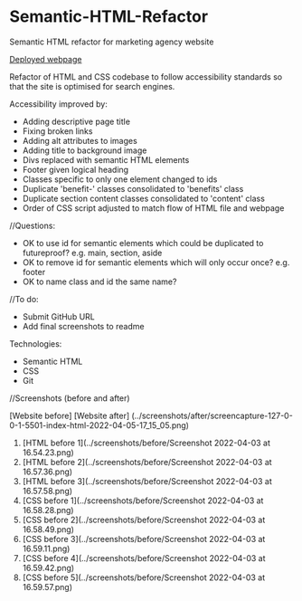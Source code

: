 # Semantic-HTML-Refactor

Semantic HTML refactor for marketing agency website

[Deployed webpage](https://c-sim.github.io/semantic-html-refactor/)

Refactor of HTML and CSS codebase to follow accessibility standards so that the site is optimised for search engines.

Accessibility improved by:

- Adding descriptive page title
- Fixing broken links
- Adding alt attributes to images
- Adding title to background image
- Divs replaced with semantic HTML elements
- Footer given logical heading
- Classes specific to only one element changed to ids
- Duplicate 'benefit-' classes consolidated to 'benefits' class
- Duplicate section content classes consolidated to 'content' class
- Order of CSS script adjusted to match flow of HTML file and webpage

//Questions:

- OK to use id for semantic elements which could be duplicated to futureproof? e.g. main, section, aside
- OK to remove id for semantic elements which will only occur once? e.g. footer
- OK to name class and id the same name?

//To do:

- Submit GitHub URL
- Add final screenshots to readme

Technologies:

- Semantic HTML
- CSS
- Git

//Screenshots (before and after)

[Website before]
[Website after] (../screenshots/after/screencapture-127-0-0-1-5501-index-html-2022-04-05-17_15_05.png)

1. [HTML before 1](../screenshots/before/Screenshot 2022-04-03 at 16.54.23.png)
2. [HTML before 2](../screenshots/before/Screenshot 2022-04-03 at 16.57.36.png)
3. [HTML before 3](../screenshots/before/Screenshot 2022-04-03 at 16.57.58.png)
4. [CSS before 1](../screenshots/before/Screenshot 2022-04-03 at 16.58.28.png)
5. [CSS before 2](../screenshots/before/Screenshot 2022-04-03 at 16.58.49.png)
6. [CSS before 3](../screenshots/before/Screenshot 2022-04-03 at 16.59.11.png)
7. [CSS before 4](../screenshots/before/Screenshot 2022-04-03 at 16.59.42.png)
8. [CSS before 5](../screenshots/before/Screenshot 2022-04-03 at 16.59.57.png)

